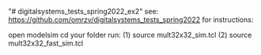 
"# digitalsystems_tests_spring2022_ex2" 
see: https://github.com/omrzv/digitalsystems_tests_spring2022 for instructions:

open modelsim
cd your folder
run: 
(1) source mult32x32_sim.tcl
(2) source mult32x32_fast_sim.tcl



